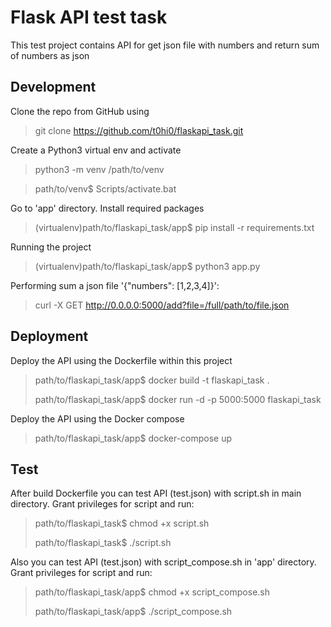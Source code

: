 # Flask API test task

This test project contains API for get json file with numbers and return sum of numbers as json

## Development

Clone the repo from GitHub using
> git clone https://github.com/t0hi0/flaskapi_task.git

Create a Python3 virtual env and activate
> python3 -m venv /path/to/venv

> path/to/venv$ Scripts/activate.bat

Go to 'app' directory. Install required packages
> (virtualenv)path/to/flaskapi_task/app$ pip install -r requirements.txt

Running the project
> (virtualenv)path/to/flaskapi_task/app$ python3 app.py

Performing sum a json file '{"numbers": [1,2,3,4]}':
> curl -X GET http://0.0.0.0:5000/add?file=/full/path/to/file.json

## Deployment
Deploy the API using the Dockerfile within this project

> path/to/flaskapi_task/app$ docker build -t flaskapi_task .
>
> path/to/flaskapi_task/app$ docker run -d -p 5000:5000 flaskapi_task

Deploy the API using the Docker compose 
> path/to/flaskapi_task/app$ docker-compose up

## Test
After build Dockerfile you can test API (test.json) with script.sh in main directory. Grant privileges for script and run: 
> path/to/flaskapi_task$ chmod +x script.sh
>
> path/to/flaskapi_task$ ./script.sh

Also you can test API (test.json) with script_compose.sh in 'app' directory. Grant privileges for script and run: 
> path/to/flaskapi_task/app$ chmod +x script_compose.sh
>
> path/to/flaskapi_task/app$ ./script_compose.sh